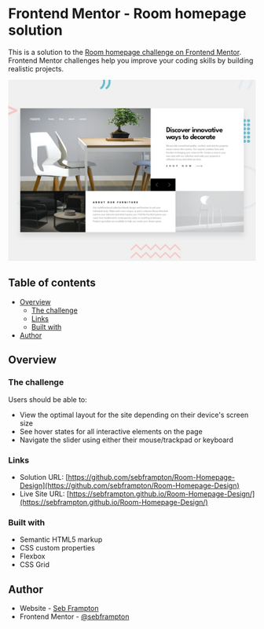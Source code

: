 # Frontend Mentor - Room homepage solution

This is a solution to the [Room homepage challenge on Frontend Mentor](https://www.frontendmentor.io/challenges/room-homepage-BtdBY_ENq). Frontend Mentor challenges help you improve your coding skills by building realistic projects. 

![Design preview Room Homepage](./design/desktop-preview.jpg)
## Table of contents

- [Overview](#overview)
  - [The challenge](#the-challenge)
  - [Links](#links)
  - [Built with](#built-with)
- [Author](#author)




## Overview

### The challenge

Users should be able to:

- View the optimal layout for the site depending on their device's screen size
- See hover states for all interactive elements on the page
- Navigate the slider using either their mouse/trackpad or keyboard



### Links

- Solution URL: [https://github.com/sebframpton/Room-Homepage-Design](https://github.com/sebframpton/Room-Homepage-Design)
- Live Site URL: [https://sebframpton.github.io/Room-Homepage-Design/](https://sebframpton.github.io/Room-Homepage-Design/)



### Built with

- Semantic HTML5 markup
- CSS custom properties
- Flexbox
- CSS Grid


## Author

- Website - [Seb Frampton](https://sebframpton.github.io/)
- Frontend Mentor - [@sebframpton](https://www.frontendmentor.io/profile/sebframpton)



